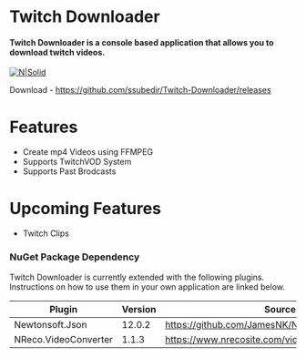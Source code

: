 # Twitch Downloader

#### Twitch Downloader is a console based application that allows you to download twitch videos. 

 [![N|Solid](https://i.imgur.com/KKMRmZz.png)](https://github.com/ssubedir/Twitch-Downloader/releases)

Download - https://github.com/ssubedir/Twitch-Downloader/releases


# Features
 - Create mp4 Videos using FFMPEG
 - Supports TwitchVOD System
 - Supports Past Brodcasts 

# Upcoming Features
 - Twitch Clips
    
    

### NuGet Package Dependency

Twitch Downloader is currently extended with the following plugins. Instructions on how to use them in your own application are linked below.

| Plugin | Version | Source |
| ------ | ------ | ------ |
| Newtonsoft.Json |  12.0.2    | https://github.com/JamesNK/Newtonsoft.Json |
| NReco.VideoConverter | 1.1.3  |  https://www.nrecosite.com/video_converter_net.aspx |

